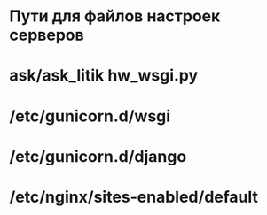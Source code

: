 # Пути для файлов настроек серверов
# ask/ask_litik hw_wsgi.py
# /etc/gunicorn.d/wsgi
# /etc/gunicorn.d/django
# /etc/nginx/sites-enabled/default

